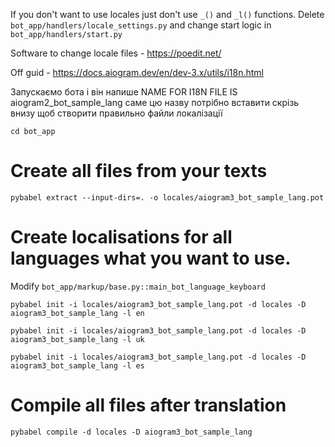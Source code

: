 If you don't want to use locales just don't use `_()` and `_l()` functions.
Delete `bot_app/handlers/locale_settings.py` and change start logic in `bot_app/handlers/start.py`


Software to change locale files - https://poedit.net/

Off guid - https://docs.aiogram.dev/en/dev-3.x/utils/i18n.html

Запускаємо бота і він напише
NAME FOR I18N FILE IS aiogram2_bot_sample_lang
саме цю назву потрібно вставити скрізь внизу щоб створити правильно файли локалізації


`cd bot_app`

# Create all files from your texts

`pybabel extract --input-dirs=. -o locales/aiogram3_bot_sample_lang.pot`

# Create localisations for all languages what you want to use. 

Modify `bot_app/markup/base.py::main_bot_language_keyboard`

`pybabel init -i locales/aiogram3_bot_sample_lang.pot -d locales -D aiogram3_bot_sample_lang -l en`

`pybabel init -i locales/aiogram3_bot_sample_lang.pot -d locales -D aiogram3_bot_sample_lang -l uk`

`pybabel init -i locales/aiogram3_bot_sample_lang.pot -d locales -D aiogram3_bot_sample_lang -l es`

# Compile all files after translation

`pybabel compile -d locales -D aiogram3_bot_sample_lang`
